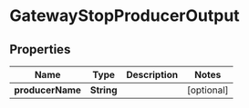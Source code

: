 

# GatewayStopProducerOutput

## Properties

Name | Type | Description | Notes
------------ | ------------- | ------------- | -------------
**producerName** | **String** |  |  [optional]




